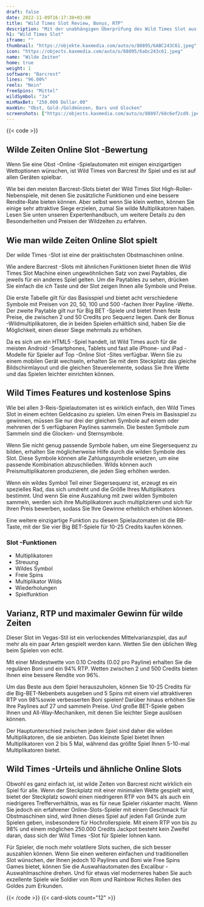 ```yaml
---
draft: false
date: 2022-11-09T16:17:38+03:00
title: "Wild Times Slot Review, Bonus, RTP"
description: "Mit der unabhängigen Überprüfung des Wild Times Slot aus Barcrest können Sie hier kostenlos oder echtes Geld spielen und hier einen Bonus erhalten!"
h1: "Wild Times Slot"
iframe: ""
thumbnail: "https://objekte.kaxmedia.com/auto/o/88895/6ABC243C61.jpeg"
icon: "https://objects.kaxmedia.com/auto/o/88895/6abc243c61.jpeg"
name: "Wilde Zeiten"
home: true
weight: 1
software: "Barcrest"
lines: "96.00%"
reels: "Nein"
freeSpins: "Mittel"
wildSymbol: "Ja"
minMaxBet: "250.000 Dollar.00"
maxWin: "Obst, Gold-/Goldmünzen, Bars und Glocken"
screenshots: ["https://objects.kaxmedia.com/auto/o/88897/68c6ef2cd9.jpeg"]
---
```


{{< code >}}<h2>Wilde Zeiten Online Slot -Bewertung</h2><p>Wenn Sie eine Obst -Online -Spielautomaten mit einigen einzigartigen Wettoptionen wünschen, ist Wild Times von Barcrest Ihr Spiel und es ist auf allen Geräten spielbar.</p><p>Wie bei den meisten Barcrest-Slots bietet der Wild Times Slot High-Roller-Nebenspiele, mit denen Sie zusätzliche Funktionen und eine bessere Rendite-Rate bieten können. Aber selbst wenn Sie klein wetten, können Sie einige sehr attraktive Siege erzielen, zumal Sie wilde Multiplikatoren haben. Lesen Sie unten unseren Expertenhandbuch, um weitere Details zu den Besonderheiten und Preisen der Wildzeiten zu erfahren.</p><h2>Wie man wilde Zeiten Online Slot spielt</h2><p>Der wilde Times -Slot ist eine der praktischsten Obstmaschinen online.</p><p>Wie andere Barcrest -Slots mit ähnlichen Funktionen bietet Ihnen die Wild Times Slot Machine einen ungewöhnlichen Satz von zwei Paytables, die jeweils für ein anderes Spiel gelten. Um die Paytables zu sehen, drücken Sie einfach die <em>ich</em> Taste und der Slot zeigen Ihnen alle Symbole und Preise.</p><p>Die erste Tabelle gilt für das Basisspiel und bietet acht verschiedene Symbole mit Preisen von 20, 50, 100 und 500 -fachen Ihrer Payline -Wette. Der zweite Paytable gilt nur für Big BET -Spiele und bietet Ihnen feste Preise, die zwischen 2 und 50 Credits pro Sequenz liegen. Dank der Bonus -Wildmultiplikatoren, die in beiden Spielen erhältlich sind, haben Sie die Möglichkeit, einen dieser Siege mehrmals zu erhöhen.</p><p>Da es sich um ein HTML5 -Spiel handelt, ist Wild Times auch für die meisten Android -Smartphones, Tablets und fast alle iPhone- und iPad -Modelle für Spieler auf Top -Online Slot -Sites verfügbar. Wenn Sie zu einem mobilen Gerät wechseln, erhalten Sie mit dem Steckplatz das gleiche Bildschirmlayout und die gleichen Steuerelemente, sodass Sie Ihre Wette und das Spielen leichter einrichten können.</p><h2>Wild Times Features und kostenlose Spins</h2><p>Wie bei allen 3-Reis-Spielautomaten ist es wirklich einfach, den Wild Times Slot in einem echten Geldcasino zu spielen. Um einen Preis im Basisspiel zu gewinnen, müssen Sie nur drei der gleichen Symbole auf einem oder mehreren der 5 verfügbaren Paylines sammeln. Die besten Symbole zum Sammeln sind die Glocken- und Sternsymbole.</p><p>Wenn Sie nicht genug passende Symbole haben, um eine Siegersequenz zu bilden, erhalten Sie möglicherweise Hilfe durch die wilden Symbole des Slot. Diese Symbole können alle Zahlungssymbole ersetzen, um eine passende Kombination abzuschließen. Wilds können auch Preismultiplikatoren produzieren, die jeden Sieg erhöhen werden.</p><p>Wenn ein wildes Symbol Teil einer Siegersequenz ist, erzeugt es ein spezielles Rad, das sich umdreht und die Größe Ihres Multiplikators bestimmt. Und wenn Sie eine Auszahlung mit zwei wilden Symbolen sammeln, werden sich ihre Multiplikatoren auch multiplizieren und sich für Ihren Preis bewerben, sodass Sie Ihre Gewinne erheblich erhöhen können.</p><p>Eine weitere einzigartige Funktion zu diesem Spielautomaten ist die BB-Taste, mit der Sie vier Big BET-Spiele für 10-25 Credits kaufen können.</p><h3>
Slot -Funktionen</h3><ul>
<li></span>
Multiplikatoren</li>
<li></span>
Streuung</li>
<li></span>
Wildes Symbol</li>
<li></span>
Freie Spins</li>
<li></span>
Multiplikator Wilds</li>
<li></span>
Wiederholungen</li>
<li></span>
Spielfunktion</li></ul><h2>Varianz, RTP und maximaler Gewinn für wilde Zeiten</h2><p>Dieser Slot im Vegas-Stil ist ein verlockendes Mittelvarianzspiel, das auf mehr als ein paar Arten gespielt werden kann. Wetten Sie den üblichen Weg beim Spielen von echt.</p><p>Mit einer Mindestwette von 0.10 Credits (0.02 pro Payline) erhalten Sie die regulären Boni und ein 94% RTP. Wetten zwischen 2 und 500 Credits bieten Ihnen eine bessere Rendite von 96%.</p><p>Um das Beste aus dem Spiel herauszuholen, können Sie 10-25 Credits für die Big-BET-Nebenbets ausgeben und 5 Spins mit einem viel attraktiveren RTP von 98%sowie verbesserten Boni spielen! Darüber hinaus erhöhen Sie Ihre Paylines auf 27 und sammeln Preise. Und große BET-Spiele geben Ihnen und All-Way-Mechaniken, mit denen Sie leichter Siege auslösen können.</p><p>Der Hauptunterschied zwischen jedem Spiel sind daher die wilden Multiplikatoren, die sie anbieten. Das kleinste Spiel bietet Ihnen Multiplikatoren von 2 bis 5 Mal, während das größte Spiel Ihnen 5-10-mal Multiplikatoren bietet.</p><h2>Wild Times -Urteils und ähnliche Online Slots</h2><p>Obwohl es ganz einfach ist, ist wilde Zeiten von Barcrest nicht wirklich ein Spiel für alle. Wenn der Steckplatz mit einer minimalen Wette gespielt wird, bietet der Steckplatz sowohl einen niedrigeren RTP von 94% als auch ein niedrigeres Trefferverhältnis, was es für neue Spieler riskanter macht. Wenn Sie jedoch ein erfahrener Online-Slots-Spieler mit einem Geschmack für Obstmaschinen sind, wird Ihnen dieses Spiel auf jeden Fall Gründe zum Spielen geben, insbesondere für Hochrollerspiele. Mit einem RTP von bis zu 98% und einem möglichen 250.000 Credits Jackpot besteht kein Zweifel daran, dass sich der Wild Times -Slot für Spieler lohnen kann.</p><p>Für Spieler, die noch mehr volatilere Slots suchen, die sich besser auszahlen können. Wenn Sie einen weiteren einfachen und traditionellen Slot wünschen, der Ihnen jedoch 10 Paylines und Boni wie Free Spins Games bietet, können Sie die Auswahlautomaten des Excalibur -Auswahlmaschine drehen. Und für etwas viel moderneres haben Sie auch exzellente Spiele wie Soldier von Rom und Rainbow Riches Rollen des Goldes zum Erkunden.</p>{{< /code >}}
 {{< card-slots count="12" >}}
